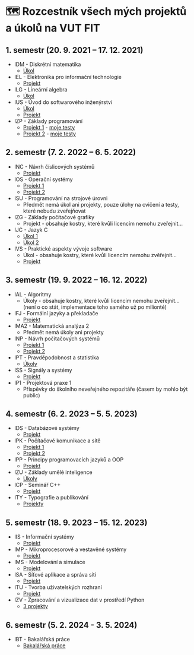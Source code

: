 # 🗺️ Rozcestník všech mých projektů a úkolů na VUT FIT

## 1. semestr (20. 9. 2021 – 17. 12. 2021)

- IDM - Diskrétní matematika
  - [Úkol](https://github.com/JosefKuchar/idm-hw)
- IEL - Elektronika pro informační technologie	
  - [Projekt](https://github.com/JosefKuchar/iel-projekt-1)
- ILG - Lineární algebra
  - [Úkol](https://github.com/JosefKuchar/ilg-hw)
- IUS - Úvod do softwarového inženýrství
  - [Úkol](https://github.com/JosefKuchar/ius-hw)
  - [Projekt](https://github.com/JosefKuchar/ius-project)
- IZP - Základy programování
  - [Projekt 1](https://github.com/JosefKuchar/izp-projekt-1) - [moje testy](https://gist.github.com/JosefKuchar/bb83284d309465bdf7d9353e26dfa6e8)
  - [Projekt 2](https://github.com/JosefKuchar/izp-projekt-2) - [moje testy](https://github.com/JosefKuchar/tests-izp-projekt-2)

## 2. semestr (7. 2. 2022 – 6. 5. 2022)

- INC - Návrh číslicových systémů
  - [Projekt](https://github.com/JosefKuchar/inc-project)
- IOS - Operační systémy
  - [Projekt 1](https://github.com/JosefKuchar/ios-hw1/)
  - [Projekt 2](https://github.com/JosefKuchar/ios-hw2/)
- ISU - Programování na strojové úrovni
  - Předmět nemá úkol ani projekty, pouze úlohy na cvičení a testy, které nebudu zveřejňovat
- IZG - Základy počítačové grafiky
  - Projekt - obsahuje kostry, které kvůli licencím nemohu zveřejnit...
- IJC - Jazyk C
  - [Úkol 1](https://github.com/JosefKuchar/ijc-hw1)
  - [Úkol 2](https://github.com/JosefKuchar/ijc-hw2)
- IVS - Praktické aspekty vývoje software
  - Úkol - obsahuje kostry, které kvůli licencím nemohu zvěřejnit...
  - [Projekt](https://github.com/JosefKuchar/ivs-project)
  
## 3. semestr (19. 9. 2022 – 16. 12. 2022)
- IAL - Algoritmy
  - Úkoly - obsahuje kostry, které kvůli licencím nemohu zveřejnit... (není o co stát, implementace toho samého už po milionté)
- IFJ - Formální jazyky a překladače
  - [Projekt](https://github.com/JosefKuchar/ifj-project)
- IMA2 - Matematická analýza 2
  - Předmět nemá úkoly ani projekty
- INP - Návrh počítačových systémů
  - [Projekt 1](https://github.com/JosefKuchar/inp-project1)
  - [Projekt 2](https://github.com/JosefKuchar/inp-project2)
- IPT - Pravděpodobnost a statistika
  - [Úkoly](https://github.com/JosefKuchar/ipt-hw)
- ISS - Signály a systémy
  - [Projekt](https://github.com/JosefKuchar/iss-project)
- IP1 - Projektová praxe 1
  - Příspěvky do školního neveřejného repozitáře (časem by mohlo být public)

## 4. semestr (6. 2. 2023 – 5. 5. 2023)
- IDS - Databázové systémy
  - [Projekt](https://github.com/JosefKuchar/ids-project)
- IPK - Počítačové komunikace a sítě
  - [Projekt 1](https://github.com/JosefKuchar/ipk-project1)
  - [Projekt 2](https://github.com/JosefKuchar/ipk-project2)
- IPP - Principy programovacích jazyků a OOP
  - [Projekt](https://github.com/JosefKuchar/ipp-project)
- IZU - Základy umělé inteligence
  - [Úkoly](https://github.com/JosefKuchar/izu-projects)
- ICP - Seminář C++
  - [Projekt](https://github.com/JosefKuchar/icp-project)
- ITY - Typografie a publikování
  - [Projekty](https://github.com/JosefKuchar/ity-hw)

## 5. semestr (18. 9. 2023 – 15. 12. 2023)
- IIS - Informační systémy
  - [Projekt](https://github.com/JosefKuchar/iis-project)
- IMP - Mikroprocesorové a vestavěné systémy
  - [Projekt](https://github.com/JosefKuchar/imp-project)
- IMS - Modelování a simulace
  - [Projekt](https://github.com/JosefKuchar/ims-project)
- ISA - Síťové aplikace a správa sítí
  - [Projekt](https://github.com/JosefKuchar/isa-project)
- ITU - Tvorba uživatelských rozhraní
  - [Projekt](https://github.com/JosefKuchar/itu-project)
- IZV - Zpracování a vizualizace dat v prostředí Python
  - [3 projekty](https://github.com/JosefKuchar/izv-project)
 
## 6. semestr (5. 2. 2024 - 3. 5. 2024)
- IBT	- Bakalářská práce
  - [Bakalářská práce](https://github.com/JosefKuchar/text2video)
